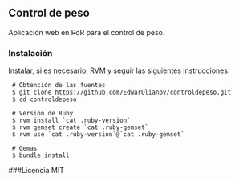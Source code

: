 Control de peso
-------------------------------------------------------

Aplicación web en RoR para el control de peso.

### Instalación

Instalar, si es necesario, [RVM](https://rvm.io/) y seguir las siguientes instrucciones:

```shell
 # Obtención de las fuentes
 $ git clone https://github.com/EdwarUlianov/controldepeso.git
 $ cd controldepeso

 # Versión de Ruby
 $ rvm install `cat .ruby-version`
 $ rvm gemset create `cat .ruby-gemset`
 $ rvm use `cat .ruby-version`@`cat .ruby-gemset`

 # Gemas
 $ bundle install
```

###Licencia
MIT
